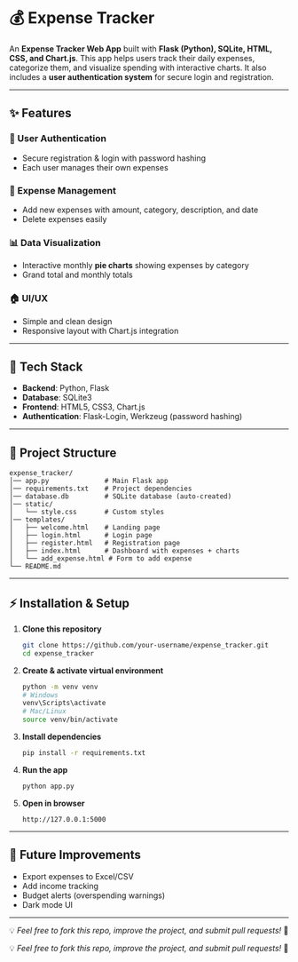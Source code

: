 # 💰 Expense Tracker

An **Expense Tracker Web App** built with **Flask (Python), SQLite, HTML, CSS, and Chart.js**.
This app helps users track their daily expenses, categorize them, and visualize spending with interactive charts.
It also includes a **user authentication system** for secure login and registration.

---

## ✨ Features

### 🔑 User Authentication

* Secure registration & login with password hashing
* Each user manages their own expenses

### 📝 Expense Management

* Add new expenses with amount, category, description, and date
* Delete expenses easily

### 📊 Data Visualization

* Interactive monthly **pie charts** showing expenses by category
* Grand total and monthly totals

### 🏠 UI/UX

* Simple and clean design
* Responsive layout with Chart.js integration

---

## 🚀 Tech Stack

* **Backend**: Python, Flask
* **Database**: SQLite3
* **Frontend**: HTML5, CSS3, Chart.js
* **Authentication**: Flask-Login, Werkzeug (password hashing)

---

## 📂 Project Structure

```
expense_tracker/
│── app.py              # Main Flask app
│── requirements.txt    # Project dependencies
│── database.db         # SQLite database (auto-created)
│── static/
│   └── style.css       # Custom styles
│── templates/
│   ├── welcome.html    # Landing page
│   ├── login.html      # Login page
│   ├── register.html   # Registration page
│   ├── index.html      # Dashboard with expenses + charts
│   └── add_expense.html # Form to add expense
└── README.md
```

---

## ⚡ Installation & Setup

1. **Clone this repository**

   ```bash
   git clone https://github.com/your-username/expense_tracker.git
   cd expense_tracker
   ```

2. **Create & activate virtual environment**

   ```bash
   python -m venv venv
   # Windows
   venv\Scripts\activate
   # Mac/Linux
   source venv/bin/activate
   ```

3. **Install dependencies**

   ```bash
   pip install -r requirements.txt
   ```

4. **Run the app**

   ```bash
   python app.py
   ```

5. **Open in browser**

   ```
   http://127.0.0.1:5000
   ```

---

## 📌 Future Improvements

* Export expenses to Excel/CSV
* Add income tracking
* Budget alerts (overspending warnings)
* Dark mode UI

---

💡 *Feel free to fork this repo, improve the project, and submit pull requests!* 🚀

💡 *Feel free to fork this repo, improve the project, and submit pull requests!* 🚀


